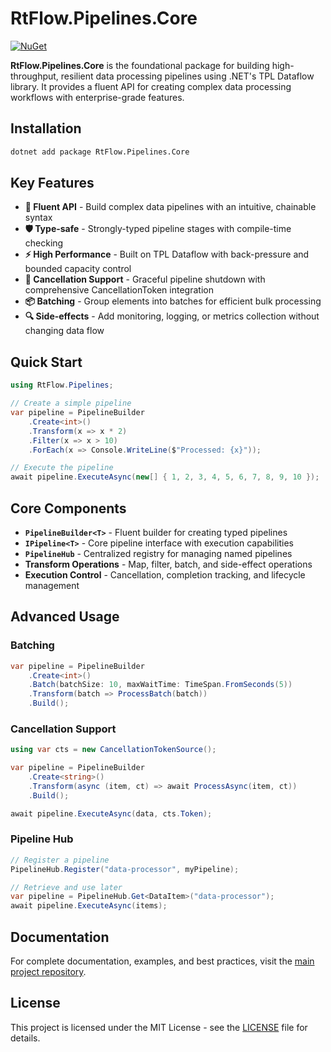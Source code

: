# RtFlow.Pipelines.Core

[![NuGet](https://img.shields.io/nuget/v/RtFlow.Pipelines.Core.svg)](https://www.nuget.org/packages/RtFlow.Pipelines.Core)

**RtFlow.Pipelines.Core** is the foundational package for building high-throughput, resilient data processing pipelines using .NET's TPL Dataflow library. It provides a fluent API for creating complex data processing workflows with enterprise-grade features.

## Installation

```bash
dotnet add package RtFlow.Pipelines.Core
```

## Key Features

- **🔗 Fluent API** - Build complex data pipelines with an intuitive, chainable syntax
- **🛡️ Type-safe** - Strongly-typed pipeline stages with compile-time checking  
- **⚡ High Performance** - Built on TPL Dataflow with back-pressure and bounded capacity control
- **🚫 Cancellation Support** - Graceful pipeline shutdown with comprehensive CancellationToken integration
- **📦 Batching** - Group elements into batches for efficient bulk processing
- **🔍 Side-effects** - Add monitoring, logging, or metrics collection without changing data flow

## Quick Start

```csharp
using RtFlow.Pipelines;

// Create a simple pipeline
var pipeline = PipelineBuilder
    .Create<int>()
    .Transform(x => x * 2)
    .Filter(x => x > 10)
    .ForEach(x => Console.WriteLine($"Processed: {x}"));

// Execute the pipeline
await pipeline.ExecuteAsync(new[] { 1, 2, 3, 4, 5, 6, 7, 8, 9, 10 });
```

## Core Components

- **`PipelineBuilder<T>`** - Fluent builder for creating typed pipelines
- **`IPipeline<T>`** - Core pipeline interface with execution capabilities
- **`PipelineHub`** - Centralized registry for managing named pipelines
- **Transform Operations** - Map, filter, batch, and side-effect operations
- **Execution Control** - Cancellation, completion tracking, and lifecycle management

## Advanced Usage

### Batching

```csharp
var pipeline = PipelineBuilder
    .Create<int>()
    .Batch(batchSize: 10, maxWaitTime: TimeSpan.FromSeconds(5))
    .Transform(batch => ProcessBatch(batch))
    .Build();
```

### Cancellation Support

```csharp
using var cts = new CancellationTokenSource();

var pipeline = PipelineBuilder
    .Create<string>()
    .Transform(async (item, ct) => await ProcessAsync(item, ct))
    .Build();

await pipeline.ExecuteAsync(data, cts.Token);
```

### Pipeline Hub

```csharp
// Register a pipeline
PipelineHub.Register("data-processor", myPipeline);

// Retrieve and use later
var pipeline = PipelineHub.Get<DataItem>("data-processor");
await pipeline.ExecuteAsync(items);
```

## Documentation

For complete documentation, examples, and best practices, visit the [main project repository](https://github.com/MeirBen/RtFlow.Pipelines).

## License

This project is licensed under the MIT License - see the [LICENSE](https://github.com/MeirBen/RtFlow.Pipelines/blob/main/LICENSE) file for details.
